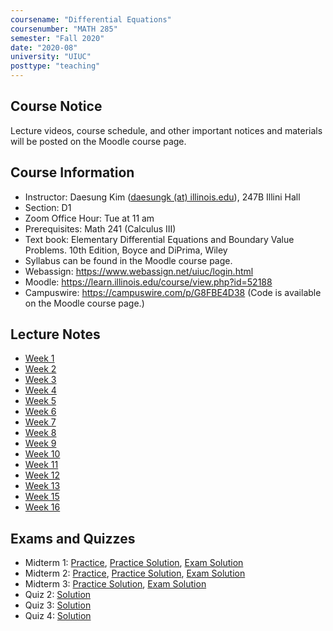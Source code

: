 ```yaml
---
coursename: "Differential Equations"
coursenumber: "MATH 285"
semester: "Fall 2020"
date: "2020-08"
university: "UIUC"
posttype: "teaching"
---
```

## Course Notice
Lecture videos, course schedule, and other important notices and materials will be posted on the Moodle course page.

## Course Information

- Instructor: Daesung Kim ([daesungk (at) illinois.edu](mailto:daesungk@illinois.edu)), 247B Illini Hall
- Section: D1
- Zoom Office Hour: Tue at 11 am 
- Prerequisites: Math 241 (Calculus III)
- Text book: Elementary Differential Equations and Boundary Value Problems. 10th Edition, Boyce and DiPrima, Wiley
- Syllabus can be found in the Moodle course page.
- Webassign: https://www.webassign.net/uiuc/login.html
- Moodle: https://learn.illinois.edu/course/view.php?id=52188
- Campuswire: https://campuswire.com/p/G8FBE4D38 (Code is available on the Moodle course page.)

## Lecture Notes 
- [Week 1](math285f20-note-w1.pdf)
- [Week 2](math285f20-note-w2.pdf)
- [Week 3](math285f20-note-w3.pdf)
- [Week 4](math285f20-note-w4.pdf)
- [Week 5](math285f20-note-w5.pdf)
- [Week 6](math285f20-note-w6.pdf)
- [Week 7](math285f20-note-w7.pdf)
- [Week 8](math285f20-note-w8.pdf)
- [Week 9](math285f20-note-w9.pdf)
- [Week 10](math285f20-note-w10.pdf)
- [Week 11](math285f20-note-w11.pdf)
- [Week 12](math285f20-note-w12.pdf)
- [Week 13](math285f20-note-w13.pdf)
- [Week 15](math285f20-note-w15.pdf)
- [Week 16](math285f20-note-w16.pdf)

## Exams and Quizzes
- Midterm 1: [Practice](math285f20-mid1-practice.pdf), [Practice Solution](math285f20-mid1-practice-sol.pdf), [Exam Solution](math285f20-mid1-solution.pdf)
- Midterm 2: [Practice](math285f20-mid2-practice.pdf), [Practice Solution](math285f20-mid2-practice-sol.pdf), [Exam Solution](math285f20-mid2-solution.pdf)
- Midterm 3: [Practice Solution](math285f20-mid3-practice-sol.pdf), [Exam Solution](math285f20-mid3-solution.pdf)
- Quiz 2: [Solution](math285f20-quiz2-solution.pdf)
- Quiz 3: [Solution](math285f20-quiz3-solution.pdf)
- Quiz 4: [Solution](math285f20-quiz4-solution.pdf)

